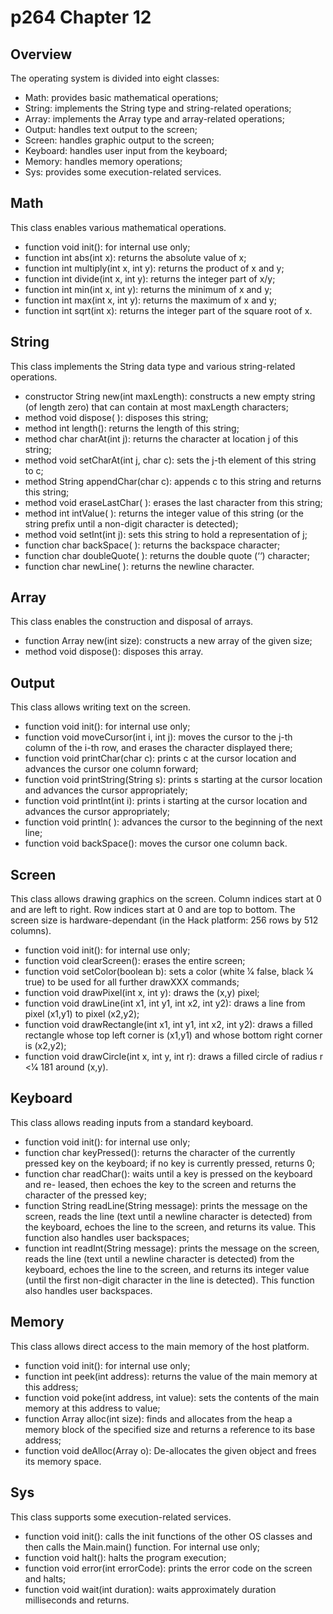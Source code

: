 # p264 Chapter 12

## Overview

The operating system is divided into eight classes:

-   Math: provides basic mathematical operations;
-   String: implements the String type and string-related operations;
-   Array: implements the Array type and array-related operations;
-   Output: handles text output to the screen;
-   Screen: handles graphic output to the screen;
-   Keyboard: handles user input from the keyboard;
-   Memory: handles memory operations;
-   Sys: provides some execution-related services.

## Math

This class enables various mathematical operations.

-   function void init(): for internal use only;
-   function int abs(int x): returns the absolute value of x;
-   function int multiply(int x, int y): returns the product of x and y;
-   function int divide(int x, int y): returns the integer part of x/y;
-   function int min(int x, int y): returns the minimum of x and y;
-   function int max(int x, int y): returns the maximum of x and y;
-   function int sqrt(int x): returns the integer part of the square root of x.

## String

This class implements the String data type and various string-related operations.

-   constructor String new(int maxLength): constructs a new empty string (of length zero) that can contain at most maxLength characters;
-   method void dispose( ): disposes this string;
-   method int length(): returns the length of this string;
-   method char charAt(int j): returns the character at location j of this string;
-   method void setCharAt(int j, char c): sets the j-th element of this string to c;
-   method String appendChar(char c): appends c to this string and returns this string;
-   method void eraseLastChar( ): erases the last character from this string;
-   method int intValue( ): returns the integer value of this string (or the string prefix until a non-digit character is detected);
-   method void setInt(int j): sets this string to hold a representation of j;
-   function char backSpace( ): returns the backspace character;
-   function char doubleQuote( ): returns the double quote (‘‘) character;
-   function char newLine( ): returns the newline character.

## Array

This class enables the construction and disposal of arrays.

-   function Array new(int size): constructs a new array of the given size;
-   method void dispose(): disposes this array.

## Output

This class allows writing text on the screen.

-   function void init(): for internal use only;
-   function void moveCursor(int i, int j): moves the cursor to the j-th column of the i-th row, and erases the character displayed there;
-   function void printChar(char c): prints c at the cursor location and advances the cursor one column forward;
-   function void printString(String s): prints s starting at the cursor location and advances the cursor appropriately;
-   function void printInt(int i): prints i starting at the cursor location and advances the cursor appropriately;
-   function void println( ): advances the cursor to the beginning of the next line;
-   function void backSpace(): moves the cursor one column back.

## Screen

This class allows drawing graphics on the screen. Column indices start at 0 and are left to right. Row indices start at 0 and are top to bottom. The screen size is hardware-dependant (in the Hack platform: 256 rows by 512 columns).

-   function void init(): for internal use only;
-   function void clearScreen(): erases the entire screen;
-   function void setColor(boolean b): sets a color (white 1⁄4 false, black 1⁄4 true) to be used for all further drawXXX commands;
-   function void drawPixel(int x, int y): draws the (x,y) pixel;
-   function void drawLine(int x1, int y1, int x2, int y2): draws a line from pixel (x1,y1) to pixel (x2,y2);
-   function void drawRectangle(int x1, int y1, int x2, int y2): draws a filled rectangle whose top left corner is (x1,y1) and whose bottom right corner is (x2,y2);
-   function void drawCircle(int x, int y, int r): draws a filled circle of radius r <1⁄4 181 around (x,y).

## Keyboard

This class allows reading inputs from a standard keyboard.

-   function void init(): for internal use only;
-   function char keyPressed(): returns the character of the currently pressed key on the keyboard; if no key is currently pressed, returns 0;
-   function char readChar(): waits until a key is pressed on the keyboard and re- leased, then echoes the key to the screen and returns the character of the pressed key;
-   function String readLine(String message): prints the message on the screen, reads the line (text until a newline character is detected) from the keyboard, echoes the line to the screen, and returns its value. This function also handles user backspaces;
-   function int readInt(String message): prints the message on the screen, reads the line (text until a newline character is detected) from the keyboard, echoes the line to the screen, and returns its integer value (until the first non-digit character in the line is detected). This function also handles user backspaces.

## Memory

This class allows direct access to the main memory of the host platform.

-   function void init(): for internal use only;
-   function int peek(int address): returns the value of the main memory at this address;
-   function void poke(int address, int value): sets the contents of the main memory at this address to value;
-   function Array alloc(int size): finds and allocates from the heap a memory block of the specified size and returns a reference to its base address;
-   function void deAlloc(Array o): De-allocates the given object and frees its memory space.

## Sys

This class supports some execution-related services.

-   function void init(): calls the init functions of the other OS classes and then calls the Main.main() function. For internal use only;
-   function void halt(): halts the program execution;
-   function void error(int errorCode): prints the error code on the screen and halts;
-   function void wait(int duration): waits approximately duration milliseconds and returns.
